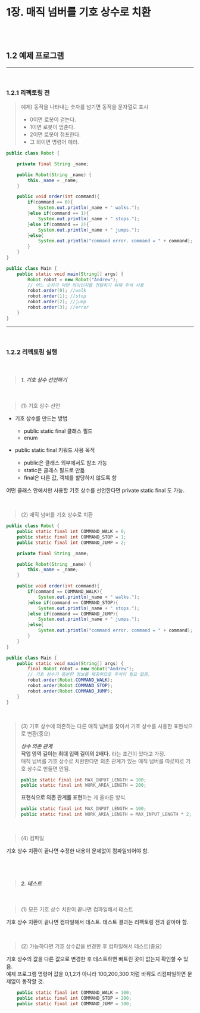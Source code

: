 # 1장. 매직 넘버를 기호 상수로 치환  

<br><br>


## 1.2 예제 프로그램  

___  

<br>

### 1.2.1 리펙토링 전  

> 예제) 동작을 나타내는 숫자를 넘기면 동작을 문자열로 표시   
>   * 0이면 로봇이 걷는다. 
>   * 1이면 로봇이 멈춘다. 
>   * 2이면 로봇이 점프한다. 
>   * 그 외이면 명령어 에러.  


```java 
public class Robot {

    private final String _name;

    public Robot(String _name) {
        this._name = _name;
    }

    public void order(int command){
        if(command == 0){
            System.out.println(_name + " walks.");
        }else if(command == 1){
            System.out.println(_name + " stops.");
        }else if(command == 2){
            System.out.println(_name + " jumps.");
        }else{
            System.out.println("command error. command = " + command);
        }
    }
}

public class Main {
    public static void main(String[] args) {
        Robot robot = new Robot("Andrew");
        // 어느 숫자가 어떤 의미인지를 전달하기 위해 주석 사용
        robot.order(0); //walk
        robot.order(1); //stop
        robot.order(2); //jump
        robot.order(3); //error
    }
}
```  


___  

<br>

### 1.2.2 리펙토링 실행  

<br> 

> #### ***1. 기호 상수 선언하기***  

<br>

> (1) 기호 상수 선언  
* 기호 상수를 만드는 방법   
    * public static final 클래스 필드   
    * enum   

* public static final 키워드 사용 목적  
    * public은 클래스 외부에서도 참조 가능  
    * static은 클래스 필드로 만듦  
    * final은 다른 값, 객체를 할당하지 않도록 함      

어떤 클래스 안에서만 사용할 기호 상수를 선언한다면 private static final 도 가능.  

<br>

> (2) 매직 넘버를 기호 상수로 치환  

```java
public class Robot {
    public static final int COMMAND_WALK = 0;
    public static final int COMMAND_STOP = 1;
    public static final int COMMAND_JUMP = 2;

    private final String _name;

    public Robot(String _name) {
        this._name = _name;
    }

    public void order(int command){
        if(command == COMMAND_WALK){
            System.out.println(_name + " walks.");
        }else if(command == COMMAND_STOP){
            System.out.println(_name + " stops.");
        }else if(command == COMMAND_JUMP){
            System.out.println(_name + " jumps.");
        }else{
            System.out.println("command error. command = " + command);
        }
    }
}

public class Main {
    public static void main(String[] args) {
        final Robot robot = new Robot("Andrew");
        // 기호 상수가 충분한 정보를 제공하므로 주석이 필요 없음. 
        robot.order(Robot.COMMAND_WALK);
        robot.order(Robot.COMMAND_STOP);
        robot.order(Robot.COMMAND_JUMP);
    }
}
```  

<br>

> (3) 기호 상수에 의존하는 다른 매직 넘버를 찾아서 기호 상수를 사용한 표현식으로 변환(중요)    
>   
> ***상수 의존 관계***    
> **작업 영역 길이는 최대 입력 길이의 2배다.** 라는 조건이 있다고 가정.    
> 매직 넘버를 기호 상수로 치환한다면 의존 관계가 있는 매직 넘버를 따로따로 기호 상수로 만들면 안됨.      
> ```java  
> public static final int MAX_INPUT_LENGTH = 100;  
> public static final int WORK_AREA_LENGTH = 200;  
> ```    
>   
> **표현식으로 의존 관계를 표현**하는 게 올바른 방식.     
> ```java  
> public static final int MAX_INPUT_LENGTH = 100;  
> public static final int WORK_AREA_LENGTH = MAX_INPUT_LENGTH * 2;  
> ```    

<br>

> (4) 컴파일  

기호 상수 치환이 끝나면 수정한 내용이 문제없이 컴파일되어야 함. 

<br>  


<br> 

> #### ***2. 테스트***  

<br>

> (1) 모든 기호 상수 치환이 끝나면 컴파일해서 테스트      

기호 상수 치환이 끝나면 컴파일해서 테스트. 테스트 결과는 리팩토링 전과 같아야 함. 

<br>

> (2) 가능하다면 기호 상수값을 변경한 후 컴파일해서 테스트(중요)  

기호 상수의 값을 다른 값으로 변경한 후 테스트하면 빠트린 곳이 없는지 확인할 수 있음.  
예제 프로그램 명령어 값을 0,1,2가 아니라 100,200,300 처럼 바꿔도 리컴파일하면 문제없이 동작할 것.  

```java
    public static final int COMMAND_WALK = 100;
    public static final int COMMAND_STOP = 200;
    public static final int COMMAND_JUMP = 300;
```
